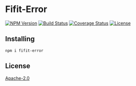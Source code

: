 # Fifit-Error
[![NPM Version](https://img.shields.io/npm/v/fifit-error)](https://www.npmjs.com/package/fifit-error)
[![Build Status](https://travis-ci.org/yudhatamaaditiyara/Fifit-Error.svg?branch=master)](https://travis-ci.org/yudhatamaaditiyara/Fifit-Error)
[![Coverage Status](https://coveralls.io/repos/github/yudhatamaaditiyara/Fifit-Error/badge.svg?branch=master)](https://coveralls.io/github/yudhatamaaditiyara/Fifit-Error?branch=master)
[![License](https://img.shields.io/npm/l/fifit-error)](https://github.com/yudhatamaaditiyara/Fifit-Error/blob/master/LICENSE)

## Installing
```
npm i fifit-error
```

## License
[Apache-2.0](https://github.com/yudhatamaaditiyara/Fifit-Error/blob/master/LICENSE)
